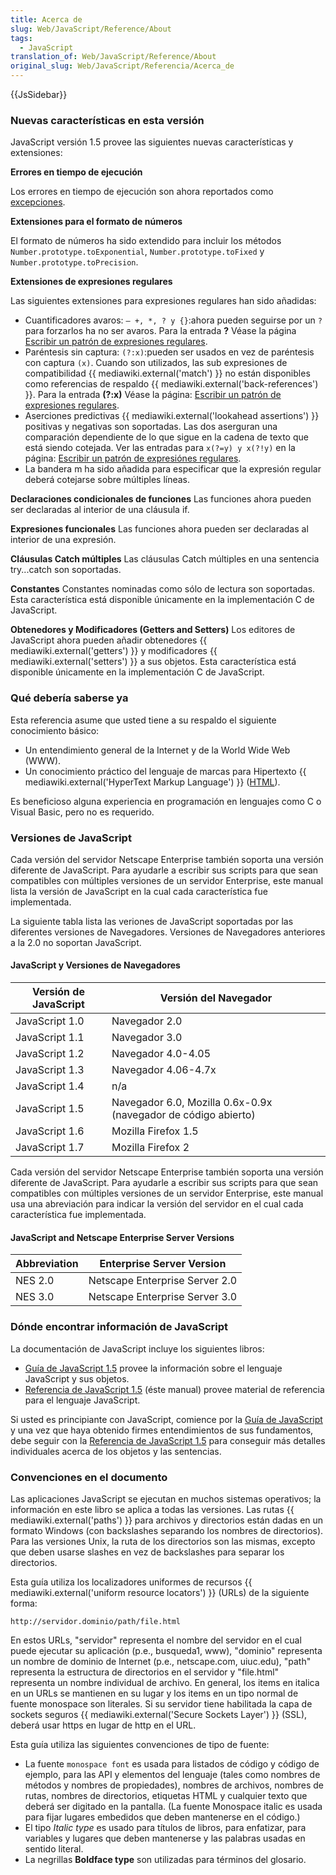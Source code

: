 ```yaml
---
title: Acerca de
slug: Web/JavaScript/Reference/About
tags:
  - JavaScript
translation_of: Web/JavaScript/Reference/About
original_slug: Web/JavaScript/Referencia/Acerca_de
---
```

{{JsSidebar}}

### Nuevas características en esta versión

JavaScript versión 1.5 provee las siguientes nuevas características y extensiones:

**Errores en tiempo de ejecución**

Los errores en tiempo de ejecución son ahora reportados como [excepciones](/es/Guía_JavaScript_1.5/Sentencias_de_manejo_de_excepciones "es/Guía_JavaScript_1.5/Sentencias_de_manejo_de_excepciones").

**Extensiones para el formato de números**

El formato de números ha sido extendido para incluir los métodos `Number.prototype.toExponential`, `Number.prototype.toFixed` y `Number.prototype.toPrecision`.

**Extensiones de expresiones regulares**

Las siguientes extensiones para expresiones regulares han sido añadidas:

- Cuantificadores avaros: `— +, *, ? y {}`:ahora pueden seguirse por un `?` para forzarlos ha no ser avaros. Para la entrada **?** Véase la página [Escribir un patrón de expresiones regulares](/es/Guía_JavaScript_1.5/Escribir_un_patrón_de_expresión_regular#Uso_de_caracteres_especiales "es/Guía_JavaScript_1.5/Escribir_un_patrón_de_expresión_regular#Uso_de_caracteres_especiales").
- Paréntesis sin captura: `(?:x)`:pueden ser usados en vez de paréntesis con captura `(x)`. Cuando son utilizados, las sub expresiones de compatibilidad {{ mediawiki.external('match') }} no están disponibles como referencias de respaldo {{ mediawiki.external('back-references') }}. Para la entrada **(?:x)** Véase la página: [Escribir un patrón de expresiones regulares](/es/Guía_JavaScript_1.5/Escribir_un_patrón_de_expresión_regular#Uso_de_caracteres_especiales "es/Guía_JavaScript_1.5/Escribir_un_patrón_de_expresión_regular#Uso_de_caracteres_especiales").
- Aserciones predictivas {{ mediawiki.external('lookahead assertions') }} positivas y negativas son soportadas. Las dos aserguran una comparación dependiente de lo que sigue en la cadena de texto que está siendo cotejada. Ver las entradas para `x(?=y) y x(?!y)` en la página: [Escribir un patrón de expresiónes regulares](/es/Guía_JavaScript_1.5/Escribir_un_patrón_de_expresión_regular#Uso_de_caracteres_especiales "es/Guía_JavaScript_1.5/Escribir_un_patrón_de_expresión_regular#Uso_de_caracteres_especiales").
- La bandera m ha sido añadida para especificar que la expresión regular deberá cotejarse sobre múltiples líneas.

**Declaraciones condicionales de funciones**
Las funciones ahora pueden ser declaradas al interior de una cláusula if.

**Expresiones funcionales**
Las funciones ahora pueden ser declaradas al interior de una expresión.

**Cláusulas Catch múltiples**
Las cláusulas Catch múltiples en una sentencia try...catch son soportadas.

**Constantes**
Constantes nominadas como sólo de lectura son soportadas. Esta característica está disponible únicamente en la implementación C de JavaScript.

**Obtenedores y Modificadores (Getters and Setters)**
Los editores de JavaScript ahora pueden añadir obtenedores {{ mediawiki.external('getters') }} y modificadores {{ mediawiki.external('setters') }} a sus objetos. Esta característica está disponible únicamente en la implementación C de JavaScript.

### Qué debería saberse ya

Esta referencia asume que usted tiene a su respaldo el siguiente conocimiento básico:

- Un entendimiento general de la Internet y de la World Wide Web (WWW).
- Un conocimiento práctico del lenguaje de marcas para Hipertexto {{ mediawiki.external('HyperText Markup Language') }} ([HTML](/es/HTML "es/HTML")).

Es beneficioso alguna experiencia en programación en lenguajes como C o Visual Basic, pero no es requerido.

### Versiones de JavaScript

Cada versión del servidor Netscape Enterprise también soporta una versión diferente de JavaScript. Para ayudarle a escribir sus scripts para que sean compatibles con múltiples versiones de un servidor Enterprise, este manual lista la versión de JavaScript en la cual cada característica fue implementada.

La siguiente tabla lista las veriones de JavaScript soportadas por las diferentes versiones de Navegadores. Versiones de Navegadores anteriores a la 2.0 no soportan JavaScript.

#### JavaScript y Versiones de Navegadores

| Versión de JavaScript | Versión del Navegador                                        |
| --------------------- | ------------------------------------------------------------ |
| JavaScript 1.0        | Navegador 2.0                                                |
| JavaScript 1.1        | Navegador 3.0                                                |
| JavaScript 1.2        | Navegador 4.0-4.05                                           |
| JavaScript 1.3        | Navegador 4.06-4.7x                                          |
| JavaScript 1.4        | n/a                                                          |
| JavaScript 1.5        | Navegador 6.0, Mozilla 0.6x-0.9x (navegador de código abierto) |
| JavaScript 1.6        | Mozilla Firefox 1.5                                          |
| JavaScript 1.7        | Mozilla Firefox 2                                            |

Cada versión del servidor Netscape Enterprise también soporta una versión diferente de JavaScript. Para ayudarle a escribir sus scripts para que sean compatibles con múltiples versiones de un servidor Enterprise, este manual usa una abreviación para indicar la versión del servidor en el cual cada característica fue implementada.

#### JavaScript and Netscape Enterprise Server Versions

| Abbreviation | Enterprise Server Version      |
| ------------ | ------------------------------ |
| NES 2.0      | Netscape Enterprise Server 2.0 |
| NES 3.0      | Netscape Enterprise Server 3.0 |

### Dónde encontrar información de JavaScript

La documentación de JavaScript incluye los siguientes libros:

- [Guía de JavaScript 1.5](/es/Guía_JavaScript_1.5 "es/Guía_JavaScript_1.5") provee la información sobre el lenguaje JavaScript y sus objetos.
- [Referencia de JavaScript 1.5](/es/Referencia_de_JavaScript_1.5 "es/Referencia_de_JavaScript_1.5") (éste manual) provee material de referencia para el lenguaje JavaScript.

Si usted es principiante con JavaScript, comience por la [Guía de JavaScript](/es/Guía_JavaScript_1.5 "es/Guía_JavaScript_1.5") y una vez que haya obtenido firmes entendimientos de sus fundamentos, debe seguir con la [Referencia de JavaScript 1.5](/es/Referencia_de_JavaScript_1.5 "es/Referencia_de_JavaScript_1.5") para conseguir más detalles individuales acerca de los objetos y las sentencias.

### Convenciones en el documento

Las aplicaciones JavaScript se ejecutan en muchos sistemas operativos; la información en este libro se aplica a todas las versiones. Las rutas {{ mediawiki.external('paths') }} para archivos y directorios están dadas en un formato Windows (con backslashes separando los nombres de directorios). Para las versiones Unix, la ruta de los directorios son las mismas, excepto que deben usarse slashes en vez de backslashes para separar los directorios.

Esta guía utiliza los localizadores uniformes de recursos {{ mediawiki.external('uniform resource locators') }} (URLs) de la siguiente forma:

`http://servidor.dominio/path/file.html`

En estos URLs, "servidor" representa el nombre del servidor en el cual puede ejecutar su aplicación (p.e., busqueda1, www), "dominio" representa un nombre de dominio de Internet (p.e., netscape.com, uiuc.edu), "path" representa la estructura de directorios en el servidor y "file.html" representa un nombre individual de archivo. En general, los items en italica en un URLs se mantienen en su lugar y los items en un tipo normal de fuente monospace son literales. Si su servidor tiene habilitada la capa de sockets seguros {{ mediawiki.external('Secure Sockets Layer') }} (SSL), deberá usar https en lugar de http en el URL.

Esta guía utiliza las siguientes convenciones de tipo de fuente:

- La fuente `monospace font` es usada para listados de código y código de ejemplo, para las API y elementos del lenguaje (tales como nombres de métodos y nombres de propiedades), nombres de archivos, nombres de rutas, nombres de directorios, etiquetas HTML y cualquier texto que deberá ser digitado en la pantalla. (La fuente Monospace italic es usada para fijar lugares embedidos que deben mantenerse en el código.)
- El tipo _Italic type_ es usado para títulos de libros, para enfatizar, para variables y lugares que deben mantenerse y las palabras usadas en sentido literal.
- La negrillas **Boldface type** son utilizadas para términos del glosario.
